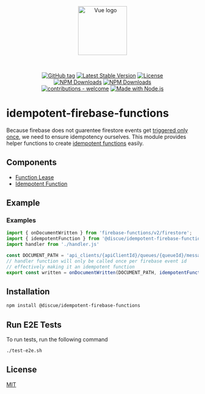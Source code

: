 
<p align="center">
<a href="https://www.discue.io/" target="_blank" rel="noopener noreferrer"><img width="128" src="https://www.discue.io/icons-fire-no-badge-square/web/icon-192.png" alt="Vue logo">
</a>
</p>

<br/>
<div align="center">

[![GitHub tag](https://img.shields.io/github/tag/discue/idempotent-firebase-functions?include_prereleases=&sort=semver&color=blue)](https://github.com/@discue/idempotent-firebase-functions/releases/)
[![Latest Stable Version](https://img.shields.io/npm/v/@discue/idempotent-firebase-functions.svg)](https://www.npmjs.com/package/@discue/idempotent-firebase-functions)
[![License](https://img.shields.io/npm/l/@discue/idempotent-firebase-functions.svg)](https://www.npmjs.com/package/@discue/idempotent-firebase-functions)
<br/>
[![NPM Downloads](https://img.shields.io/npm/dt/@discue/idempotent-firebase-functions.svg)](https://www.npmjs.com/package/@discue/idempotent-firebase-functions)
[![NPM Downloads](https://img.shields.io/npm/dm/@discue/idempotent-firebase-functions.svg)](https://www.npmjs.com/package/@discue/idempotent-firebase-functions)
<br/>
[![contributions - welcome](https://img.shields.io/badge/contributions-welcome-blue)](/CONTRIBUTING.md "Go to contributions doc")
[![Made with Node.js](https://img.shields.io/badge/Node.js->=12-blue?logo=node.js&logoColor=white)](https://nodejs.org "Go to Node.js homepage")

</div>

# idempotent-firebase-functions

Because firebase does not guarentee firestore events get [triggered only once](https://cloud.google.com/functions/docs/calling/cloud-firestore#limitations), we need to ensure idempotency ourselves. This module provides helper functions to create [idempotent functions](https://cloud.google.com/blog/products/serverless/cloud-functions-pro-tips-building-idempotent-functions) easily. 

## Components
- [Function Lease](README_IDEMPOTENT_FUNCTION_LEASE.md)
- [Idempotent Function](README_IDEMPOTENT_FUNCTIONS.md)

## Example
### Examples

```javascript
import { onDocumentWritten } from 'firebase-functions/v2/firestore';
import { idempotentFunction } from '@discue/idempotent-firebase-functions';
import handler from './handler.js'

const DOCUMENT_PATH = 'api_clients/{apiClientId}/queues/{queueId}/messages/{messageId}'
// handler function will only be called once per firebase event id
// effectively making it an idempotent function
export const written = onDocumentWritten(DOCUMENT_PATH, idempotentFunction(handler))
```

## Installation
```bash
npm install @discue/idempotent-firebase-functions
```

## Run E2E Tests

To run tests, run the following command

```bash
./test-e2e.sh
```

## License

[MIT](https://choosealicense.com/licenses/mit/)

